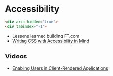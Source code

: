 # Accessibility

```html
<div aria-hidden="true">
<div tabindex="-1">
```

* [Lessons learned building FT.com](https://www.safaribooksonline.com/library/view/fluent-conference-2017/9781491985298/video311489.html)
* [Writing CSS with Accessibility in Mind](https://medium.com/@matuzo/writing-css-with-accessibility-in-mind-8514a0007939)

## Videos

* [Enabling Users in Client-Rendered Applications](https://www.youtube.com/watch?v=LdKjS94ugYI)


